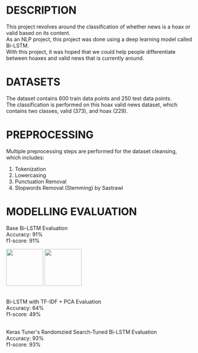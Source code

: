 DESCRIPTION
=================================================================================================================================
This project revolves around the classification of whether news is a hoax or valid based on its content.
<br>As an NLP project, this project was done using a deep learning model called Bi-LSTM.
<br>With this project, it was hoped that we could help people differentiate between hoaxes and valid news that is currently around.


DATASETS
=================================================================================================================================
The dataset contains 600 train data points and 250 test data points.
<br>The classification is performed on this hoax valid news dataset, which contains two classes, valid (373), and hoax (229).


PREPROCESSING
=================================================================================================================================
Multiple preprocessing steps are performed for the dataset cleansing, which includes:
1) Tokenization
2) Lowercasing
3) Punctuation Removal
4) Stopwords Removal (Stemming) by Sastrawi


MODELLING EVALUATION
=================================================================================================================================
Base Bi-LSTM Evaluation
<br>Accuracy: 91%
<br>f1-score: 91%
<p float="left">
  <img src="[/img1.png](https://github.com/rionaldoalviansa/Hoax-Valid-News-Classification-With-Bi-LSTM/assets/83877652/a2f74c5e-e89d-4501-a676-afbb43709894)" width="100" />
  <img src="[/img2.png](https://github.com/rionaldoalviansa/Hoax-Valid-News-Classification-With-Bi-LSTM/assets/83877652/0edb2aec-ae55-4a00-be96-ae82597fa4da)" width="100" /> 
</p>
<br>Bi-LSTM with TF-IDF + PCA Evaluation
<br>Accuracy: 64%
<br>f1-score: 49%

<br>Keras Tuner's Randomzied Search-Tuned Bi-LSTM Evaluation
<br>Accuracy: 93%
<br>f1-score: 93%
